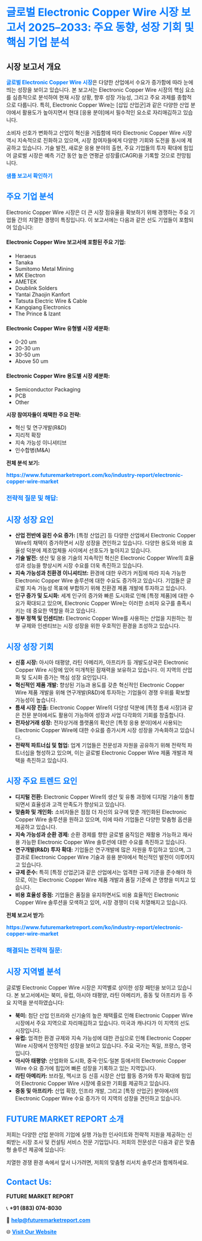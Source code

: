 <h1 style="color: #007BFF;">글로벌 Electronic Copper Wire 시장 보고서 2025–2033: 주요 동향, 성장 기회 및 핵심 기업 분석</h1>

<section id="overview">
<h2>시장 보고서 개요</h2>
<p><a href="https://www.futuremarketreport.com/ko/industry-report/electronic-copper-wire-market" style="color: #007BFF; text-decoration: none;"><strong>글로벌 Electronic Copper Wire 시장</strong></a>은 다양한 산업에서 수요가 증가함에 따라 눈에 띄는 성장을 보이고 있습니다. 본 보고서는 Electronic Copper Wire 시장의 핵심 요소를 심층적으로 분석하여 현재 시장 상황, 향후 성장 가능성, 그리고 주요 과제를 종합적으로 다룹니다. 특히, Electronic Copper Wire는 [삽입 산업군]과 같은 다양한 산업 분야에서 활용도가 높아지면서 현대 [응용 분야]에서 필수적인 요소로 자리매김하고 있습니다.</p>
<p>소비자 선호가 변화하고 산업이 혁신을 거듭함에 따라 Electronic Copper Wire 시장 역시 지속적으로 진화하고 있으며, 시장 참여자들에게 다양한 기회와 도전을 동시에 제공하고 있습니다. 기술 발전, 새로운 응용 분야의 출현, 주요 기업들의 투자 확대에 힘입어 글로벌 시장은 예측 기간 동안 높은 연평균 성장률(CAGR)을 기록할 것으로 전망됩니다.</p>
</section>

<section id="overview">
<p><a href="https://www.futuremarketreport.com/ko/request-sample/reportId=31756" style="color: #007BFF; text-decoration: none;"><strong>샘플 보고서 확인하기</strong></a></p>
</section>

<section id="key-players">
<h2 style="color: #007BFF;">주요 기업 분석</h2>
<p>Electronic Copper Wire 시장은 더 큰 시장 점유율을 확보하기 위해 경쟁하는 주요 기업들 간의 치열한 경쟁이 특징입니다. 이 보고서에는 다음과 같은 선도 기업들이 포함되어 있습니다:</p>
<h4>Electronic Copper Wire 보고서에 포함된 주요 기업:</h4>
<ul><li>Heraeus</li><li>Tanaka</li><li>Sumitomo Metal Mining</li><li>MK Electron</li><li>AMETEK</li><li>Doublink Solders</li><li>Yantai Zhaojin Kanfort</li><li>Tatsuta Electric Wire &amp; Cable</li><li>Kangqiang Electronics</li><li>The Prince &amp; Izant</li></ul>
<h4>Electronic Copper Wire 유형별 시장 세분화:</h4>
<ul><li>0-20 um</li><li>20-30 um</li><li>30-50 um</li><li>Above 50 um</li></ul>

<h4>Electronic Copper Wire 용도별 시장 세분화:</h4>
<ul><li>Semiconductor Packaging</li><li>PCB</li><li>Other</li></ul>
<p><strong>시장 참여자들이 채택한 주요 전략:</strong></p>
<ul>
<li>혁신 및 연구개발(R&D)</li>
<li>지리적 확장</li>
<li>지속 가능성 이니셔티브</li>
<li>인수합병(M&A)</li>
</ul>
</section>

<section>
<p><strong>전체 분석 보기:</strong></p><a href="https://www.futuremarketreport.com/ko/industry-report/electronic-copper-wire-market" style="color: #007BFF; text-decoration: none;"><strong>https://www.futuremarketreport.com/ko/industry-report/electronic-copper-wire-market</strong></a>
<h3 style="color: #007BFF;">전략적 질문 및 해답:</h3>
</section>

<section id="driving-factors">
<h2 style="color: #007BFF;">시장 성장 요인</h2>
<ul>
<li><strong>산업 전반에 걸친 수요 증가:</strong> [특정 산업군] 등 다양한 산업에서 Electronic Copper Wire의 채택이 증가하면서 시장 성장을 견인하고 있습니다. 다양한 용도와 비용 효율성 덕분에 제조업체들 사이에서 선호도가 높아지고 있습니다.</li>
<li><strong>기술 발전:</strong> 생산 및 응용 기술의 지속적인 혁신은 Electronic Copper Wire의 효율성과 성능을 향상시켜 시장 수요를 더욱 촉진하고 있습니다.</li>
<li><strong>지속 가능성과 친환경 이니셔티브:</strong> 환경에 대한 우려가 커짐에 따라 지속 가능한 Electronic Copper Wire 솔루션에 대한 수요도 증가하고 있습니다. 기업들은 글로벌 지속 가능성 목표에 부합하기 위해 친환경 제품 개발에 투자하고 있습니다.</li>
<li><strong>인구 증가 및 도시화:</strong> 세계 인구의 증가와 빠른 도시화로 인해 [특정 제품]에 대한 수요가 확대되고 있으며, Electronic Copper Wire는 이러한 소비자 요구를 충족시키는 데 중요한 역할을 하고 있습니다.</li>
<li><strong>정부 정책 및 인센티브:</strong> Electronic Copper Wire를 사용하는 산업을 지원하는 정부 규제와 인센티브는 시장 성장을 위한 우호적인 환경을 조성하고 있습니다.</li>
</ul>
</section>

<section id="growth-opportunities">
<h2 style="color: #007BFF;">시장 성장 기회</h2>
<ul>
<li><strong>신흥 시장:</strong> 아시아 태평양, 라틴 아메리카, 아프리카 등 개발도상국은 Electronic Copper Wire 시장에 있어 미개척된 잠재력을 보유하고 있습니다. 이 지역의 산업화 및 도시화 증가는 핵심 성장 요인입니다.</li>
<li><strong>혁신적인 제품 개발:</strong> 향상된 기능과 용도를 갖춘 혁신적인 Electronic Copper Wire 제품 개발을 위해 연구개발(R&D)에 투자하는 기업들이 경쟁 우위를 확보할 가능성이 높습니다.</li>
<li><strong>틈새 시장 진출:</strong> Electronic Copper Wire의 다양성 덕분에 [특정 틈새 시장]과 같은 전문 분야에서도 활용이 가능하여 성장과 사업 다각화의 기회를 창출합니다.</li>
<li><strong>전자상거래 성장:</strong> 전자상거래 플랫폼의 확산은 [특정 응용 분야]에서 사용되는 Electronic Copper Wire에 대한 수요를 증가시켜 시장 성장을 가속화하고 있습니다.</li>
<li><strong>전략적 파트너십 및 협업:</strong> 업계 기업들은 전문성과 자원을 공유하기 위해 전략적 파트너십을 형성하고 있으며, 이는 글로벌 Electronic Copper Wire 제품 개발과 채택을 촉진하고 있습니다.</li>
</ul>
</section>

<section id="trending-factors">
<h2 style="color: #007BFF;">시장 주요 트렌드 요인</h2>
<ul>
<li><strong>디지털 전환:</strong> Electronic Copper Wire의 생산 및 유통 과정에 디지털 기술이 통합되면서 효율성과 고객 만족도가 향상되고 있습니다.</li>
<li><strong>맞춤화 및 개인화:</strong> 소비자들은 점점 더 자신의 요구에 맞춘 개인화된 Electronic Copper Wire 솔루션을 원하고 있으며, 이에 따라 기업들은 다양한 맞춤형 옵션을 제공하고 있습니다.</li>
<li><strong>지속 가능성과 순환 경제:</strong> 순환 경제를 향한 글로벌 움직임은 재활용 가능하고 재사용 가능한 Electronic Copper Wire 솔루션에 대한 수요를 촉진하고 있습니다.</li>
<li><strong>연구개발(R&D) 투자 확대:</strong> 기업들은 연구개발에 많은 자원을 투입하고 있으며, 그 결과로 Electronic Copper Wire 기술과 응용 분야에서 혁신적인 발전이 이루어지고 있습니다.</li>
<li><strong>규제 준수:</strong> 특히 [특정 산업군]과 같은 산업에서는 엄격한 규제 기준을 준수해야 하므로, 이는 Electronic Copper Wire 제품 개발과 품질 기준에 큰 영향을 미치고 있습니다.</li>
<li><strong>비용 효율성 중점:</strong> 기업들은 품질을 유지하면서도 비용 효율적인 Electronic Copper Wire 솔루션을 모색하고 있어, 시장 경쟁이 더욱 치열해지고 있습니다.</li>
</ul>
</section>

<section>
<p><strong>전체 보고서 받기:</strong></p><a href="https://www.futuremarketreport.com/ko/industry-report/electronic-copper-wire-market" style="color: #007BFF; text-decoration: none;"><strong>https://www.futuremarketreport.com/ko/industry-report/electronic-copper-wire-market</strong></a>
<h3 style="color: #007BFF;">해결되는 전략적 질문:</h3>
</section>

<section id="regional-analysis">
<h2 style="color: #007BFF;">시장 지역별 분석</h2>
<p>글로벌 Electronic Copper Wire 시장은 지역별로 상이한 성장 패턴을 보이고 있습니다. 본 보고서에서는 북미, 유럽, 아시아 태평양, 라틴 아메리카, 중동 및 아프리카 등 주요 지역을 분석하였습니다:</p>
<ul>
<li><strong>북미:</strong> 첨단 산업 인프라와 신기술의 높은 채택률로 인해 Electronic Copper Wire 시장에서 주요 지역으로 자리매김하고 있습니다. 미국과 캐나다가 이 지역의 선도 시장입니다.</li>
<li><strong>유럽:</strong> 엄격한 환경 규제와 지속 가능성에 대한 관심으로 인해 Electronic Copper Wire 시장에서 안정적인 성장을 보이고 있습니다. 주요 국가는 독일, 프랑스, 영국입니다.</li>
<li><strong>아시아 태평양:</strong> 산업화와 도시화, 중국·인도·일본 등에서의 Electronic Copper Wire 수요 증가에 힘입어 빠른 성장을 기록하고 있는 지역입니다.</li>
<li><strong>라틴 아메리카:</strong> 브라질, 멕시코 등 신흥 시장은 산업 활동 증가와 투자 확대에 힘입어 Electronic Copper Wire 시장에 중요한 기회를 제공하고 있습니다.</li>
<li><strong>중동 및 아프리카:</strong> 산업 확장, 인프라 개발, 그리고 [특정 산업군] 분야에서의 Electronic Copper Wire 수요 증가가 이 지역의 성장을 견인하고 있습니다.</li>
</ul>
</section>

<footer>
<h2 style="color: #007BFF;">FUTURE MARKET REPORT 소개</h2>
<p>저희는 다양한 산업 분야의 기업에 실행 가능한 인사이트와 전략적 지원을 제공하는 신뢰받는 시장 조사 및 컨설팅 서비스 전문 기업입니다. 저희의 전문성은 다음과 같은 맞춤형 솔루션 제공에 있습니다:</p>

<p>치열한 경쟁 환경 속에서 앞서 나가려면, 저희의 맞춤형 리서치 솔루션과 함께하세요.</p>

<h2 style="color: #007BFF;">Contact Us:</h2>
<p><strong>FUTURE MARKET REPORT</strong></p>
<p>📞 <strong>+91 (883) 074-8030</strong></p>
<p>📧 <strong><a href="mailto:help@futuremarketreport.com" style="color: #007BFF;">help@futuremarketreport.com</a></strong></p>
<p>🌐 <strong><a href="https://www.futuremarketreport.com/" style="color: #007BFF;">Visit Our Website</a></strong></p>
</footer>